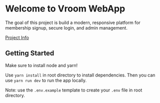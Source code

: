 # Welcome to Vroom WebApp #
The goal of this project is build a modern, responsive platform for membership signup, secure login, and admin management.   

[Project Info](https://wdcc.co.nz/projects/2025/vroom) 

## Getting Started
Make sure to install node and yarn!

Use `yarn install` in root directory to install dependencies.
Then you can use `yarn run dev` to run the app locally.

Note: use the `.env.example` template to create your `.env` file in root directory.
